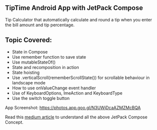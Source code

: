 TipTime Android App with JetPack Compose
------------------------------------------

Tip Calculator that automatically calculate and round a tip when you enter the bill amount and tip percentage.

Topic Covered:
---------------
* State in Compose
* Use remember function to save state
* Use mutableStateOf()
* State and recomposition in action
* State hoisting
* Use .verticalScroll(rememberScrollState()) for scrollable behaviour in landscape mode
* How to use onValueChange event handler
* Use of KeyboardOptions, ImeAction and KeyboardType
* Use the switch toggle button

App Screenshot: https://photos.app.goo.gl/N3UWjDcaAZMZMcBQA

Read this [medium article](https://medium.com/@royanimesh2211/core-of-jetpack-compose-what-is-stateless-stateful-composition-recomposition-and-state-48ec24703b4a) to understand all the above JetPack Compose Concept.